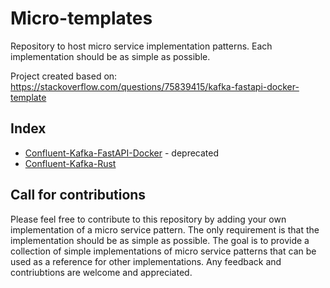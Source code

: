 # Micro-templates
Repository to host micro service implementation patterns. Each implementation should be as simple as possible.

Project created based on: https://stackoverflow.com/questions/75839415/kafka-fastapi-docker-template 

## Index
- [Confluent-Kafka-FastAPI-Docker](confluent-kafka-fastapi[deprecated]/README.md) - deprecated
- [Confluent-Kafka-Rust](confluent-kafka-rust/README.md)
 
## Call for contributions

Please feel free to contribute to this repository by adding your own implementation of a micro service pattern. The only requirement is that the implementation should be as simple as possible. The goal is to provide a collection of simple implementations of micro service patterns that can be used as a reference for other implementations. Any feedback and contriubtions are welcome and appreciated.


